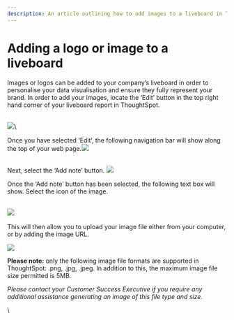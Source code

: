 ```yaml
---
description: An article outlining how to add images to a liveboard in ThoughtSpot.
---
```


# Adding a logo or image to a liveboard

Images or logos can be added to your company’s liveboard in order to personalise your data visualisation and ensure they fully represent your brand. In order to add your images, locate the ‘Edit’ button in the top right hand corner of your liveboard report in ThoughtSpot.&#x20;

\
![](https://lh7-us.googleusercontent.com/u4anQNuj7RqFpJ4qenR3MDXF0ipTgMTKW0D7rtHolEKCGPBFm\_3707KxyIPLpEc9hJ5wJ8-BplY-4Ze15Wme67aBR-zs85WK9vAB7XV9hmQZXUYzYwZdgeAe2QOmK3gQ5FUlw1McL\_niLrg8NEYVO-w)\


Once you have selected ‘Edit’, the following navigation bar will show along the top of your web page.![](https://lh7-us.googleusercontent.com/nS5up45BS51w4pA79CSOH5G86jm6oHw04irfAHHc-1WS6lWB7J9DA7xVhHtJ5WhV6PciWr8mlmrGrp94\_gyOuNpEPaD2wg7URcMoAC5rESj0RuesLC1lb5akAsYDCN767wlUdTMawC3Qz6cc1sFc7RA)

\
Next, select the ‘Add note’ button. ![](https://lh7-us.googleusercontent.com/gfXJdw5K-5bVkjPpoKzyQQti4uoTCnTg8HuH8qkls34nCA0V-6J-r4VRurXk4\_Yz9g2kUgSjtJAtzhwL4FkUmneEkIhuxXsGAPpRfDABrA1bEi8R3MxWlS4YM6fOMYeIYOj-RnOuSnjZk4Mlm4jBKtw)



Once the ‘Add note’ button has been selected, the following text box will show. Select the icon of the image.

\
![](https://lh7-us.googleusercontent.com/r0VzWejuGsLQ8kqszj5AZxpSX260xmdebl9dPSOix-sgSFEDKtg4BjNH93xPjHXfzAng-Yq1PUKTXgo7Dw7SnUsUrhyGkdh2pzP6boK\_nijLmSuOBh5phjHMfDcbp3vnVcluAbrftgloaoEd2MRYNug)\
\
This will then allow you to upload your image file either from your computer, or by adding the image URL.

![](https://lh7-us.googleusercontent.com/Hrh5OyuGKxvCFvmAGam-HT8Kmhy1xwkU3r49ctBcXVMMG\_bkXHAStm0YVumJQ\_ue6rTGHUcysScaVfxngkS7mDNRRTcq-5q9mBRuXCAs0bJbL6qQBBnKeHkLf5WFrclyvggEbWyyQGk0itF0giYseYA)

**Please note:** only the following image file formats are supported in ThoughtSpot: .png, .jpg, .jpeg. In addition to this, the maximum image file size permitted is 5MB.&#x20;



_Please contact your Customer Success Executive if you require any additional assistance generating an image of this file type and size._&#x20;

\


